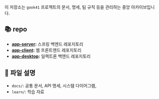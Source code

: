 이 저장소는 `gook41` 프로젝트의 문서, 명세, 팀 규칙 등을 관리하는 중앙 아카이브입니다.

## 📚 repo
- **[app-server](https://github.com/gook41/app-server):** 스프링 백엔드 레포지토리
- **[app-client](https://github.com/gook41/app-client):** 웹 프론트엔드 레포지토리
- **[app-desktop](https://github.com/gook41/app-desktop):** 일렉트론 백엔드 레포지토리


## 📂 파일 설명
- `docs/`: 공통 문서, API 명세, 시스템 다이어그램,
- `learn/`: 학습 자료
